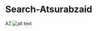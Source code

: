 # Search-Atsurabzaid
AZ
![alt text](https://raw.githubusercontent.com/angelbarusta/Search-Atsurabzaid/branch/path/to/search-az.png)